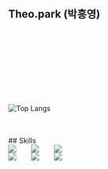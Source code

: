 ## Theo.park (박흥영)
<br />
<br />
<br />
<br />
<br />
<br />
<br />
<br />

![Top Langs](https://github-readme-stats.vercel.app/api/top-langs/?username=HeungY&layout=compact)

<br />
<br />
## Skills
<div style="display:flex;gap:30px;flex-wrap:wrap;">
  <img src="https://img.shields.io/badge/Java-007396?style=for-the-badge&logo=Java&logoColor=white">
  <img src ="https://img.shields.io/badge/Spring-6DB33F.svg?&style=for-the-badge&logo=Spring&logoColor=000000"/>
  <img src="https://img.shields.io/badge/MySQL-4479A1?style=for-the-badge&logo=mysql&logoColor=white">
</div>
<div style="display:flex;gap:30px;flex-wrap:wrap;">
  <img src="https://img.shields.io/badge/js-F7DF1E?style=for-the-badge&logo=javascript&logoColor=black">
  <img src="https://img.shields.io/badge/express-000000?style=for-the-badge&logo=express&logoColor=white">
  <img src="https://img.shields.io/badge/react-61DAFB?style=for-the-badge&logo=react&logoColor=black">
</div>
<br />
<br />
<br />
